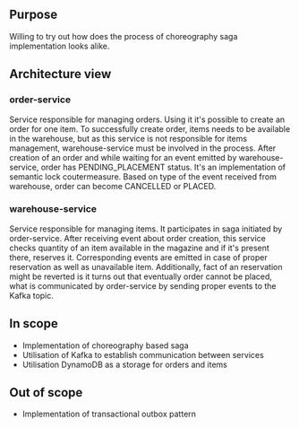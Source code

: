 ## Purpose
Willing to try out how does the process of choreography saga implementation looks alike.

## Architecture view

### order-service
Service responsible for managing orders. Using it it's possible to create an order for one item. To successfully create order, items needs to be available in the warehouse, but as this service is not responsible for items management, warehouse-service must be involved in the process. After creation of an order and while waiting for an event emitted by warehouse-service, order has PENDING_PLACEMENT status. It's an implementation of semantic lock coutermeasure. Based on type of the event received from warehouse, order can become CANCELLED or PLACED.

### warehouse-service
Service responsible for managing items. It participates in saga initiated by order-service. After receiving event about order creation, this service checks quantity of an item available in the magazine and if it's present there, reserves it. Corresponding events are emitted in case of proper reservation as well as unavailable item. Additionally, fact of an reservation might be reverted is it turns out that eventually order cannot be placed, what is communicated by order-service by sending proper events to the Kafka topic.

## In scope
- Implementation of choreography based saga
- Utilisation of Kafka to establish communication between services
- Utilisation DynamoDB as a storage for orders and items

## Out of scope
- Implementation of transactional outbox pattern
